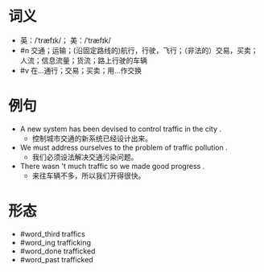 # 词义
- 英：/ˈtræfɪk/； 美：/ˈtræfɪk/
- #n 交通；运输；(沿固定路线的)航行，行驶，飞行；（非法的）交易，买卖；人流；信息流量；货流；路上行驶的车辆
- #v 在…通行；交易；买卖；用…作交换
# 例句
- A new system has been devised to control traffic in the city .
	- 控制城市交通的新系统已经设计出来。
- We must address ourselves to the problem of traffic pollution .
	- 我们必须设法解决交通污染问题。
- There wasn 't much traffic so we made good progress .
	- 来往车辆不多，所以我们开得很快。
# 形态
- #word_third traffics
- #word_ing trafficking
- #word_done trafficked
- #word_past trafficked
